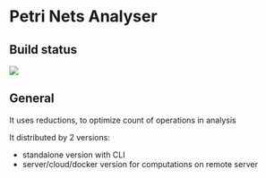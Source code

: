 # Petri Nets Analyser

## Build status
<a href="http://18.197.97.149:8111/viewType.html?buildTypeId=PetriNetsReductionAnalyzer_Build&guest=1">
<img src="http://18.197.97.149:8111/app/rest/builds/buildType:(id:PetriNetsReductionAnalyzer_Build)/statusIcon"/>
</a>

## General
It uses reductions, to optimize count of operations in analysis

It distributed by 2 versions:
- standalone version with CLI
- server/cloud/docker version for computations on remote server 
